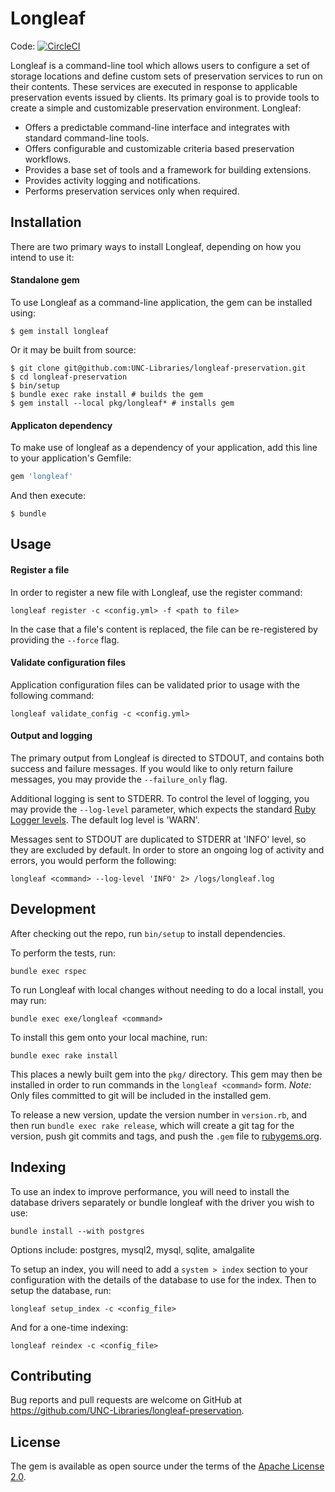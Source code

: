 # Longleaf
Code: [![CircleCI](https://circleci.com/gh/UNC-Libraries/longleaf-preservation.svg?style=svg)](https://circleci.com/gh/UNC-Libraries/longleaf-preservation)

Longleaf is a command-line tool which allows users to configure a set of storage locations and define custom sets of preservation services to run on their contents. These services are executed in response to applicable preservation events issued by clients. Its primary goal is to provide tools to create a simple and customizable preservation environment. Longleaf:

* Offers a predictable command-line interface and integrates with standard command-line tools.
* Offers configurable and customizable criteria based preservation workflows.
* Provides a base set of tools and a framework for building extensions.
* Provides activity logging and notifications.
* Performs preservation services only when required.

## Installation

There are two primary ways to install Longleaf, depending on how you intend to use it:

#### Standalone gem

To use Longleaf as a command-line application, the gem can be installed using:

```
$ gem install longleaf
```

Or it may be built from source:

```
$ git clone git@github.com:UNC-Libraries/longleaf-preservation.git
$ cd longleaf-preservation
$ bin/setup
$ bundle exec rake install # builds the gem
$ gem install --local pkg/longleaf* # installs gem
```

#### Applicaton dependency

To make use of longleaf as a dependency of your application, add this line to your application's Gemfile:

```ruby
gem 'longleaf'
```

And then execute:

```
$ bundle
```

## Usage

#### Register a file
In order to register a new file with Longleaf, use the register command:

```
longleaf register -c <config.yml> -f <path to file>
```

In the case that a file's content is replaced, the file can be re-registered by providing the `--force` flag.

#### Validate configuration files
Application configuration files can be validated prior to usage with the following command:

```
longleaf validate_config -c <config.yml>
```

#### Output and logging

The primary output from Longleaf is directed to STDOUT, and contains both success and failure messages. If you would like to only return failure messages, you may provide the `--failure_only` flag.

Additional logging is sent to STDERR. To control the level of logging, you may provide the `--log-level` parameter, which expects the standard [Ruby Logger levels](https://ruby-doc.org/stdlib-2.4.0/libdoc/logger/rdoc/Logger.html). The default log level is 'WARN'.

Messages sent to STDOUT are duplicated to STDERR at 'INFO' level, so they are excluded by default. In order to store an ongoing log of activity and errors, you would perform the following:

```
longleaf <command> --log-level 'INFO' 2> /logs/longleaf.log
```

## Development

After checking out the repo, run `bin/setup` to install dependencies. 

To perform the tests, run:
```
bundle exec rspec
```

To run Longleaf with local changes without needing to do a local install, you may run:
```
bundle exec exe/longleaf <command>
```

To install this gem onto your local machine, run:
```
bundle exec rake install
```

This places a newly built gem into the `pkg/` directory. This gem may then be installed in order to run commands in the `longleaf <command>` form.
_Note:_ Only files committed to git will be included in the installed gem.

To release a new version, update the version number in `version.rb`, and then run `bundle exec rake release`, which will create a git tag for the version, push git commits and tags, and push the `.gem` file to [rubygems.org](https://rubygems.org).

## Indexing
To use an index to improve performance, you will need to install the database drivers separately or bundle longleaf with the driver you wish to use:

```
bundle install --with postgres
```

Options include: postgres, mysql2, mysql, sqlite, amalgalite

To setup an index, you will need to add a `system > index` section to your configuration with the details of the database to use for the index. Then to setup the database, run:

```
longleaf setup_index -c <config_file>
```
And for a one-time indexing:
```
longleaf reindex -c <config_file>
```

## Contributing

Bug reports and pull requests are welcome on GitHub at https://github.com/UNC-Libraries/longleaf-preservation.


## License

The gem is available as open source under the terms of the [Apache License 2.0](http://www.apache.org/licenses/LICENSE-2.0).

